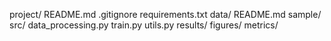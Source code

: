 project/
    README.md
    .gitignore
    requirements.txt
    data/
        README.md
        sample/
    src/
        data_processing.py
        train.py
        utils.py
    results/
        figures/
        metrics/
